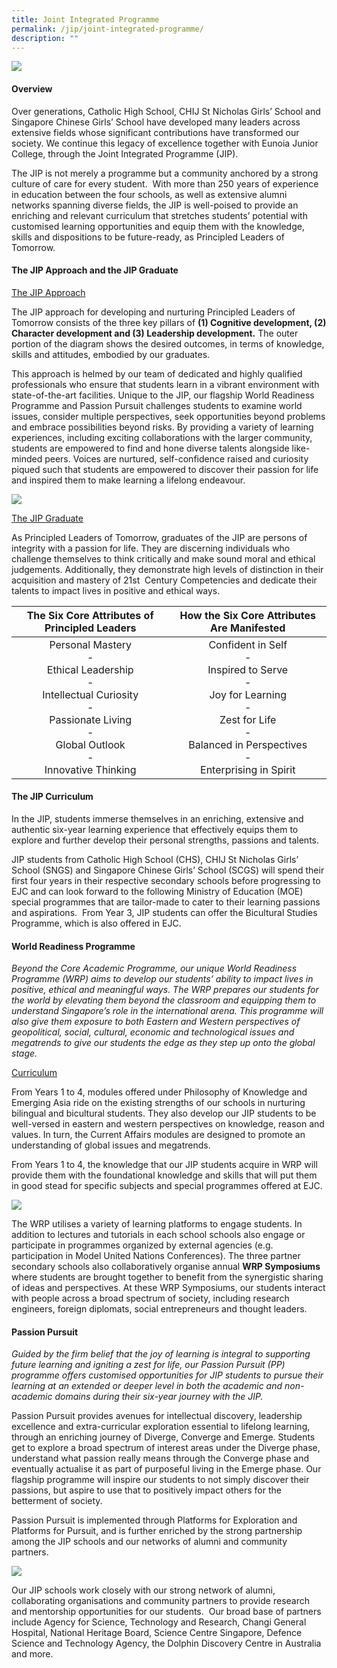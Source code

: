 ```yaml
---
title: Joint Integrated Programme
permalink: /jip/joint-integrated-programme/
description: ""
---
```

![](/images/01%20Banner%20Photos/03%20subpage%20JIP.jpg)

#### **Overview**

Over generations, Catholic High School, CHIJ St Nicholas Girls’ School and Singapore Chinese Girls’ School have developed many leaders across extensive fields whose significant contributions have transformed our society. We continue this legacy of excellence together with Eunoia Junior College, through the Joint Integrated Programme (JIP).&nbsp;

The JIP is not merely a programme but a community anchored by a strong culture of care for every student.&nbsp; With more than 250 years of experience in education between the four schools, as well as extensive alumni networks spanning diverse fields, the JIP is well-poised to provide an enriching and relevant curriculum that stretches students’ potential with customised learning opportunities and equip them with the knowledge, skills and dispositions to be future-ready, as Principled Leaders of Tomorrow.

#### **The JIP Approach and the JIP Graduate**

<u>The JIP Approach</u>

The JIP approach for developing and nurturing Principled Leaders of Tomorrow consists of the three key pillars of&nbsp;**(1) Cognitive development, (2) Character development and (3) Leadership development.**&nbsp;The outer portion of the diagram shows the desired outcomes, in terms of  knowledge, skills and attitudes, embodied by our graduates.

This approach is helmed by our team of dedicated and highly qualified professionals who ensure that students learn in a vibrant environment with state-of-the-art facilities. Unique to the JIP, our flagship World Readiness Programme and Passion Pursuit challenges students to examine world issues, consider multiple perspectives, seek opportunities beyond problems and embrace possibilities beyond risks. By providing a variety of learning experiences, including exciting collaborations with the larger community, students are empowered to find and hone diverse talents alongside like-minded peers. Voices are nurtured, self-confidence raised and curiosity piqued such that students are empowered to discover their passion for life and inspired them to make learning a lifelong endeavour.

![](/images/04%20JIP/the%20jip%20approach.jpg)

<u>The JIP Graduate</u>

As Principled Leaders of Tomorrow, graduates of the JIP are persons of integrity with a passion for life. They are discerning individuals who challenge themselves to think critically and make sound moral and ethical judgements. Additionally, they demonstrate high levels of distinction in their acquisition and mastery of 21st &nbsp;Century Competencies and dedicate their talents to impact lives in positive and ethical ways.



| <div style="text-align:center"><b>The Six Core Attributes of Principled Leaders</b></div> | <div style="text-align:center"><b>How the Six Core Attributes Are Manifested</b></div> | 
| -------- | -------- |
| <div style="text-align:center">Personal Mastery<br>-<br>Ethical Leadership<br>-<br>Intellectual Curiosity<br>-<br>Passionate Living<br>-<br>Global Outlook<br>-<br>Innovative Thinking</div> | <div style="text-align:center">Confident in Self<br>-<br>Inspired to Serve<br>-<br>Joy for Learning<br>-<br>Zest for Life<br>-<br>Balanced in Perspectives<br>-<br>Enterprising in Spirit</div> |

#### **The JIP Curriculum**

In the JIP, students immerse themselves in an enriching, extensive and authentic six-year learning experience that effectively equips them to explore and further develop their personal strengths, passions and talents.

JIP students from Catholic High School (CHS), CHIJ St Nicholas Girls’ School (SNGS) and Singapore Chinese Girls’ School (SCGS) will spend their first four years in their respective secondary schools before progressing to EJC and can look forward to the following Ministry of Education (MOE) special programmes that are tailor-made to cater to their learning passions and aspirations.&nbsp; From Year 3, JIP students can offer the Bicultural Studies Programme, which is also offered in EJC.

#### **World Readiness Programme**

*Beyond the Core Academic Programme, our unique World Readiness Programme (WRP) aims to develop our students’ ability to impact lives in positive, ethical and meaningful ways. The WRP prepares our students for the world by elevating them beyond the classroom and equipping them to understand Singapore’s role in the international arena. This programme will also give them exposure to both Eastern and Western perspectives of geopolitical, social, cultural, economic and technological issues and megatrends to give our students the edge as they step up onto the global stage.*

<u>Curriculum</u>

From Years 1 to 4, modules offered under Philosophy of Knowledge and Emerging Asia ride on the existing strengths of our schools in nurturing bilingual and bicultural students. They also develop our JIP students to be well-versed in eastern and western perspectives on knowledge, reason and values. In turn, the Current Affairs modules are designed to promote an understanding of global issues and megatrends.

From Years 1 to 4, the knowledge that our JIP students acquire in WRP will provide them with the foundational knowledge and skills that will put them in good stead for specific subjects and special programmes offered at EJC.

![](/images/04%20JIP/JIP3.png)

The WRP utilises a variety of learning platforms to engage students. In addition to lectures and tutorials in each school schools also engage or participate in programmes organized by external agencies (e.g. participation in Model United Nations Conferences). The three partner secondary schools also collaboratively organise annual **WRP Symposiums** where students are brought together to benefit from the synergistic sharing of ideas and perspectives. At these WRP Symposiums, our students interact with people across a broad spectrum of society, including research engineers, foreign diplomats, social entrepreneurs and thought leaders.

#### **Passion Pursuit**

*Guided by the firm belief that the joy of learning is integral to supporting future learning and igniting a zest for life, our Passion Pursuit (PP) programme offers customised opportunities for JIP students to pursue their learning at an extended or deeper level in both the academic and non-academic domains during their six-year journey with the JIP.*

Passion Pursuit provides avenues for intellectual discovery, leadership excellence and extra-curricular exploration essential to lifelong learning, through an enriching journey of Diverge, Converge and Emerge. Students get to explore a broad spectrum of interest areas under the Diverge phase, understand what passion really means through the Converge phase and eventually actualise it as part of purposeful living in the Emerge phase. Our flagship programme will inspire our students to not simply discover their passions, but aspire to use that to positively impact others for the betterment of society.

Passion Pursuit is implemented through Platforms for Exploration and Platforms for Pursuit, and is further enriched by the strong partnership among the JIP schools and our networks of alumni and community partners.

![](/images/04%20JIP/JIP4.png)

Our JIP schools work closely with our strong network of alumni, collaborating organisations and community partners to provide research and mentorship opportunities for our students.&nbsp; Our broad base of partners include Agency for Science, Technology and Research, Changi General Hospital, National Heritage Board, Science Centre Singapore, Defence Science and Technology Agency, the Dolphin Discovery Centre in Australia and more.